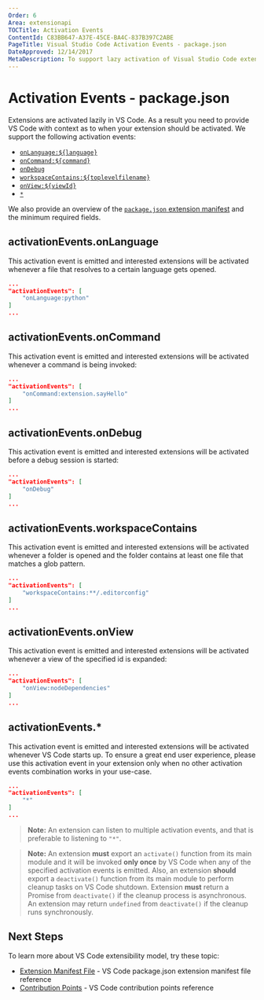 ```yaml
---
Order: 6
Area: extensionapi
TOCTitle: Activation Events
ContentId: C83BB647-A37E-45CE-BA4C-837B397C2ABE
PageTitle: Visual Studio Code Activation Events - package.json
DateApproved: 12/14/2017
MetaDescription: To support lazy activation of Visual Studio Code extensions (plug-ins), your extension controls when it should be loaded through a set of activation events in the package.json extension manifest file.
---
```


# Activation Events - package.json

Extensions are activated lazily in VS Code.  As a result you need to provide VS Code with context as to when your extension should be activated.  We support the following activation events:

* [`onLanguage:${language}`](/docs/extensionAPI/activation-events.md#activationeventsonlanguage)
* [`onCommand:${command}`](/docs/extensionAPI/activation-events.md#activationeventsoncommand)
* [`onDebug`](/docs/extensionAPI/activation-events.md#activationeventsondebug)
* [`workspaceContains:${toplevelfilename}`](/docs/extensionAPI/activation-events.md#activationeventsworkspacecontains)
* [`onView:${viewId}`](/docs/extensionAPI/activation-events.md#activationeventsonview)
* [`*`](/docs/extensionAPI/activation-events.md#activationevents)

We also provide an overview of the [`package.json` extension manifest](/docs/extensionAPI/extension-manifest.md) and the minimum required fields.

## activationEvents.onLanguage

This activation event is emitted and interested extensions will be activated whenever a file that resolves to a certain language gets opened.

```json
...
"activationEvents": [
    "onLanguage:python"
]
...
```

## activationEvents.onCommand

This activation event is emitted and interested extensions will be activated whenever a command is being invoked:

```json
...
"activationEvents": [
    "onCommand:extension.sayHello"
]
...
```

## activationEvents.onDebug

This activation event is emitted and interested extensions will be activated before a debug session is started:

```json
...
"activationEvents": [
    "onDebug"
]
...
```

## activationEvents.workspaceContains

This activation event is emitted and interested extensions will be activated whenever a folder is opened and the folder contains at least one file that matches a glob pattern.

```json
...
"activationEvents": [
    "workspaceContains:**/.editorconfig"
]
...
```

## activationEvents.onView

This activation event is emitted and interested extensions will be activated whenever a view of the specified id is expanded:

```json
...
"activationEvents": [
    "onView:nodeDependencies"
]
...
```

## activationEvents.*

This activation event is emitted and interested extensions will be activated whenever VS Code starts up. To ensure a great end user experience, please use this activation event in your extension only when no other activation events combination works in your use-case.

```json
...
"activationEvents": [
    "*"
]
...
```

> **Note:** An extension can listen to multiple activation events, and that is preferable to listening to `"*"`.

> **Note:** An extension **must** export an `activate()` function from its main module and it will be invoked **only once** by VS Code when any of the specified activation events is emitted. Also, an extension **should** export a `deactivate()` function from its main module to perform cleanup tasks on VS Code shutdown. Extension **must** return a Promise from `deactivate()` if the cleanup process is asynchronous. An extension may return `undefined` from `deactivate()` if the cleanup runs synchronously.

## Next Steps

To learn more about VS Code extensibility model, try these topic:

* [Extension Manifest File](/docs/extensionAPI/extension-manifest.md) - VS Code package.json extension manifest file reference
* [Contribution Points](/docs/extensionAPI/extension-points.md) - VS Code contribution points reference
